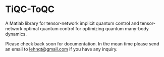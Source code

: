 # TiQC-ToQC
A Matlab library for tensor-network implicit quantum control and tensor-network optimal quantum control for optimizing quantum many-body dynamics.

Please check back soon for documentation. In the mean time please send an email to lehnqt@gmail.com if you have any inquiry.
